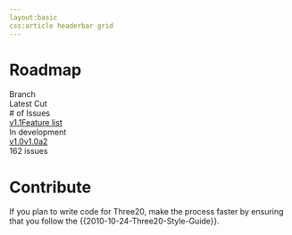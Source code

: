```yaml
---
layout:basic
css:article headerbar grid
---
```


<div id="content">
<div class="fixed-width" markdown="1">

Roadmap
=======

<div class="grid">
  <div class="row header-row"><div class="col-4">Branch</div><div class="col-4">Latest Cut</div><div class="col-4-fill-2"># of Issues</div><div class="clearfix"></div></div>
  <div class="row"><a class="col-4" href="/roadmap/v1.1">v1.1</a><a href="http://three20.lighthouseapp.com/projects/62400-three20/milestones/88714-three20-v11" class="col-4">Feature list</a><div class="col-4-fill-2">In development</div><div class="clearfix"></div></div>
  <div class="row"><a class="col-4" href="/roadmap/v1.0">v1.0</a><a class="col-4" href="/roadmap/v1.0a2">v1.0a2</a><div class="col-4-fill-2">162 issues</div><div class="clearfix"></div></div>
</div>

Contribute
==========

If you plan to write code for Three20, make the process faster by ensuring that you follow the
{{2010-10-24-Three20-Style-Guide}}.

</div> <!-- .fixed-width -->
</div> <!-- #content -->
